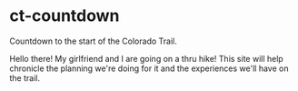 # ct-countdown
Countdown to the start of the Colorado Trail.

Hello there! My girlfriend and I are going on a thru hike! This site will help chronicle the planning we're doing for it and the experiences we'll have on the trail.
